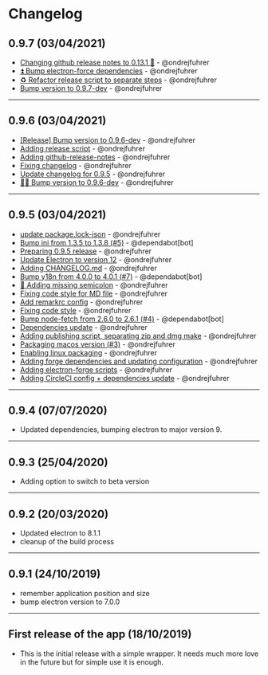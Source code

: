 # Changelog

## 0.9.7 (03/04/2021)
- [Changing github release notes to 0.13.1 🤔](https://api.github.com/repos/ondrejfuhrer/spendee-electron/git/commits/08eb8f94a0d2836f459751adf033230183b74117) - @ondrejfuhrer
- [⏫ Bump electron-force dependencies](https://api.github.com/repos/ondrejfuhrer/spendee-electron/git/commits/e80298bc40a87affb6d4d923fa82e5a9161ed50d) - @ondrejfuhrer
- [♻️ Refactor release script to separate steps](https://api.github.com/repos/ondrejfuhrer/spendee-electron/git/commits/f459016c7f2742f3ddbbd841fe1c231fa91cd7ad) - @ondrejfuhrer
- [Bump version to 0.9.7-dev](https://api.github.com/repos/ondrejfuhrer/spendee-electron/git/commits/d13ea34e262af15c1182ef23d19b018860bf0e82) - @ondrejfuhrer

---

## 0.9.6 (03/04/2021)
- [[Release] Bump version to 0.9.6-dev](https://github.com/ondrejfuhrer/spendee-electron/commit/190857800c0d8643dce35607adab40b7c31d6468) - @ondrejfuhrer
- [Adding release script](https://github.com/ondrejfuhrer/spendee-electron/commit/17537186bca2770fb480311ff5327ddcba1666eb) - @ondrejfuhrer
- [Adding github-release-notes](https://github.com/ondrejfuhrer/spendee-electron/commit/f2cb4c5dc3552a45fb713cef42ceabbd5153274c) - @ondrejfuhrer
- [Fixing changelog](https://github.com/ondrejfuhrer/spendee-electron/commit/1b52f956b1a8d350c43d316e02e7fac3906af653) - @ondrejfuhrer
- [Update changelog for 0.9.5](https://github.com/ondrejfuhrer/spendee-electron/commit/638278e7b241c6d1b6083c7cc7ced6ba499876b8) - @ondrejfuhrer
- [👨‍💻 Bump version to 0.9.6-dev](https://github.com/ondrejfuhrer/spendee-electron/commit/5f484a90ee7829894c7e0124921fb42bb3d55a74) - @ondrejfuhrer

---

## 0.9.5 (03/04/2021)
- [update package.lock-json](https://github.com/ondrejfuhrer/spendee-electron/commit/3ec32076fcf1a3a7859451cfc820054bc29c5f43) - @ondrejfuhrer
- [Bump ini from 1.3.5 to 1.3.8 (#5)](https://github.com/ondrejfuhrer/spendee-electron/commit/adbd52186984f75063c10d0c3fda6fc0f5326148) - @dependabot[bot]
- [Preparing 0.9.5 release](https://github.com/ondrejfuhrer/spendee-electron/commit/2b46ce466ef9bc8071b9dd321543b2bbd476e3ce) - @ondrejfuhrer
- [Update Electron to version 12](https://github.com/ondrejfuhrer/spendee-electron/commit/64201486fe5a1831f066b204c381acb53e1cb4db) - @ondrejfuhrer
- [Adding CHANGELOG.md](https://github.com/ondrejfuhrer/spendee-electron/commit/8429a23d8c1bdaec7016aacf78cf5a4de9f20671) - @ondrejfuhrer
- [Bump y18n from 4.0.0 to 4.0.1 (#7)](https://github.com/ondrejfuhrer/spendee-electron/commit/2dd5f8e329d33fa39d907cab820e775b39f93f6c) - @dependabot[bot]
- [🎨 Adding missing semicolon](https://github.com/ondrejfuhrer/spendee-electron/commit/2a5d1b36d782722e12fcaf9ee75969e59bf2631c) - @ondrejfuhrer
- [Fixing code style for MD file](https://github.com/ondrejfuhrer/spendee-electron/commit/b76b388fb667d579a7606c2908e73726f3aea406) - @ondrejfuhrer
- [Add remarkrc config](https://github.com/ondrejfuhrer/spendee-electron/commit/0f162404903b24b007375badb0049a2c108c0314) - @ondrejfuhrer
- [Fixing code style](https://github.com/ondrejfuhrer/spendee-electron/commit/e2052cce70cb0198d5b2abc2f7be410568d228e8) - @ondrejfuhrer
- [Bump node-fetch from 2.6.0 to 2.6.1 (#4)](https://github.com/ondrejfuhrer/spendee-electron/commit/52c65aef096f5d36e3c0eab3cdb562f4d7de8b69) - @dependabot[bot]
- [Dependencies update](https://github.com/ondrejfuhrer/spendee-electron/commit/81d1b118f5b1a4e209bcd4a02d3827153afc7d97) - @ondrejfuhrer
- [Adding publishing script, separating zip and dmg make](https://github.com/ondrejfuhrer/spendee-electron/commit/4e70d233c4eccbaab030315229ca7941ac616d5e) - @ondrejfuhrer
- [Packaging macos version (#3)](https://github.com/ondrejfuhrer/spendee-electron/commit/1208405dd2243b3a29fdc941d7c1924a65b7493a) - @ondrejfuhrer
- [Enabling linux packaging](https://github.com/ondrejfuhrer/spendee-electron/commit/fc3119194b21bf1abe0d1d629eded4a406897783) - @ondrejfuhrer
- [Adding forge dependencies and updating configuration](https://github.com/ondrejfuhrer/spendee-electron/commit/e1555da9788f6544e1839c47a60e70d9674f9ea5) - @ondrejfuhrer
- [Adding electron-forge scripts](https://github.com/ondrejfuhrer/spendee-electron/commit/cfde04ae186717af79707bb54af035580964ba78) - @ondrejfuhrer
- [Adding CircleCI config + dependencies update](https://github.com/ondrejfuhrer/spendee-electron/commit/1573dc73346a21d096ba3b3710342ddbe7df8b2c) - @ondrejfuhrer

---

## 0.9.4 (07/07/2020)
- Updated dependencies, bumping electron to major version 9.
---

## 0.9.3 (25/04/2020)
- Adding option to switch to beta version
---

## 0.9.2 (20/03/2020)
- Updated electron to 8.1.1 
- cleanup of the build process
---

## 0.9.1 (24/10/2019)
- remember application position and size
- bump electron version to 7.0.0
---

## First release of the app (18/10/2019)
- This is the initial release with a simple wrapper. It needs much more love in the future but for simple use it is enough.

